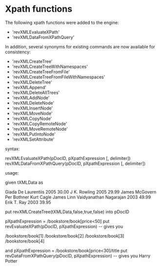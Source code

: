 # Xpath functions
The following xpath functions were added to the engine:
* 'revXMLEvaluateXPath'
* 'revXMLDataFromXPathQuery'

In addition, several synonyms for existing commands are now available for consistency:
* 'revXMLCreateTree'
* 'revXMLCreateTreeWithNamespaces'
* 'revXMLCreateTreeFromFile'
* 'revXMLCreateTreeFromFileWithNamespaces'
* 'revXMLDeleteTree'
* 'revXMLAppend'
* 'revXMLDeleteAllTrees'
* 'revXMLAddNode'
* 'revXMLDeleteNode'
* 'revXMLInsertNode'
* 'revXMLMoveNode'
* 'revXMLCopyNode'
* 'revXMLCopyRemoteNode'
* 'revXMLMoveRemoteNode'
* 'revXMLPutIntoNode'
* 'revXMLSetAttribute'

syntax:

revXMLEvaluateXPath(pDocID, pXpathExpression [, delimiter])
revXMLDataFromXPathQuery(pDocID, pXpathExpression [, delimiter])

usage:

given tXMLData as

<?xml version="1.0" encoding="ISO-8859-1"?>
<bookstore>
    <book category="COOKING">
      <title lang="en">Everyday Italian</title>
      <author>Giada De Laurentiis</author>
      <year>2005</year>
      <price>30.00</price>
    </book>
    <book category="CHILDREN">
      <title lang="en">Harry Potter</title>
      <author>J K. Rowling</author>
      <year>2005</year>
      <price>29.99</price>
    </book>
    <book category="WEB">
      <title lang="en">XQuery Kick Start</title>
      <author>James McGovern</author>
      <author>Per Bothner</author>
      <author>Kurt Cagle</author>
      <author>James Linn</author>
      <author>Vaidyanathan Nagarajan</author>
      <year>2003</year>
      <price>49.99</price>
    </book>
    <book category="WEB">
      <title lang="en">Learning XML</title>
      <author>Erik T. Ray</author>
      <year>2003</year>
      <price>39.95</price>
    </book>
</bookstore>

put revXMLCreateTree(tXMLData,false,true,false) into pDocID

pXpathExpression = /bookstore/book[price<50]
put revEvaluateXPath(pDocID, pXpathExpression) -- gives you

/bookstore/book[1]
/bookstore/book[2]
/bookstore/book[3]
/bookstore/book[4]

and
pXpathExpression = /bookstore/book[price<30]/title
put revDataFromXPathQuery(pDocID, pXpathExpression) -- gives you
Harry Potter

